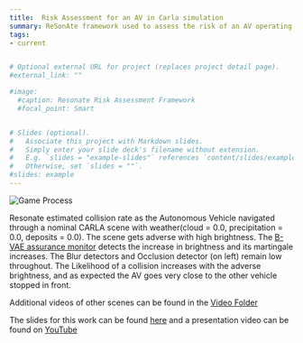 ```yaml
---
title:  Risk Assessment for an AV in Carla simulation
summary: ReSonAte framework used to assess the risk of an AV operating in an urban town setting
tags:
- current


# Optional external URL for project (replaces project detail page).
#external_link: ""

#image:
  #caption: Resonate Risk Assessment Framework
  #focal_point: Smart


# Slides (optional).
#   Associate this project with Markdown slides.
#   Simply enter your slide deck's filename without extension.
#   E.g. `slides = "example-slides"` references `content/slides/example-slides.md`.
#   Otherwise, set `slides = ""`.
#slides: example
---
```


<!-- <p align="center">
  <img src="media/resonate.mp4" align="center"/>
</p> -->

![Game Process]("media/resonate.gif")


Resonate estimated collision rate as the Autonomous Vehicle navigated through a nominal CARLA scene with weather(cloud = 0.0, precipitation = 0.0, deposits = 0.0). The scene gets adverse with high brightness. The [B-VAE assurance monitor](https://ieeexplore-ieee-org.proxy.library.vanderbilt.edu/stamp/stamp.jsp?arnumber=9283847) detects the increase in brightness and its martingale increases. The Blur detectors and Occlusion detector (on left) remain low throughout. The Likelihood of a collision increases with the adverse brightness, and as expected the AV goes very close to the other vehicle stopped in front.

Additional videos of other scenes can be found in the [Video Folder](https://github.com/Shreyasramakrishna90/AV-Runtime-Risk/blob/main/videos/)

The slides for this work can be found [here](https://github.com/scope-lab-vu/Resonate/blob/main/seams_slides.pdf) and a presentation video can be found on [YouTube](https://www.youtube.com/watch?v=R25RxhwaH5o&ab_channel=VU-ALC)
